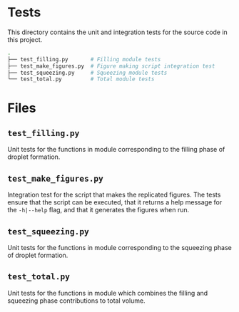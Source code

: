# Tests

This directory contains the unit and integration tests for the source code in this project.

```sh
.
├── test_filling.py       # Filling module tests
├── test_make_figures.py  # Figure making script integration test
├── test_squeezing.py     # Squeezing module tests
└── test_total.py         # Total module tests
```

# Files

## `test_filling.py`

Unit tests for the functions in module corresponding to the filling phase of droplet formation.

## `test_make_figures.py`

Integration test for the script that makes the replicated figures. The tests ensure that the script can be executed, that it returns a help message for the `-h|--help` flag, and that it generates the figures when run.

## `test_squeezing.py`

Unit tests for the functions in module corresponding to the squeezing phase of droplet formation.

## `test_total.py`

Unit tests for the functions in module which combines the filling and squeezing phase contributions to total volume.
